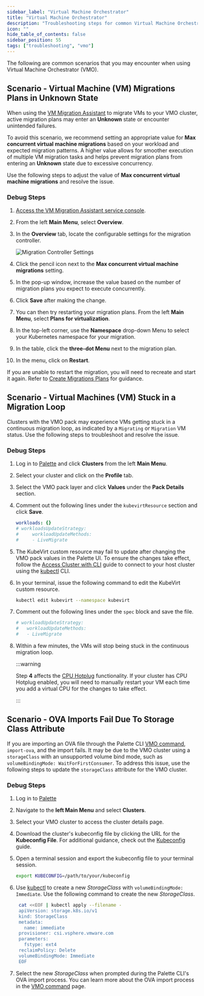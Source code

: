 ```yaml
---
sidebar_label: "Virtual Machine Orchestrator"
title: "Virtual Machine Orchestrator"
description: "Troubleshooting steps for common Virtual Machine Orchestrator scenarios."
icon: ""
hide_table_of_contents: false
sidebar_position: 55
tags: ["troubleshooting", "vmo"]
---
```


The following are common scenarios that you may encounter when using Virtual Machine Orchestrator (VMO).

## Scenario - Virtual Machine (VM) Migrations Plans in Unknown State

When using the [VM Migration Assistant](../vm-management/vm-migration-assistant/vm-migration-assistant.md) to migrate
VMs to your VMO cluster, active migration plans may enter an **Unknown** state or encounter unintended failures.

To avoid this scenario, we recommend setting an appropriate value for **Max concurrent virtual machine migrations**
based on your workload and expected migration patterns. A higher value allows for smoother execution of multiple VM
migration tasks and helps prevent migration plans from entering an **Unknown** state due to excessive concurrency.

Use the following steps to adjust the value of **Max concurrent virtual machine migrations** and resolve the issue.

### Debug Steps

1. [Access the VM Migration Assistant service console](../vm-management/vm-migration-assistant/create-vm-migration-assistant-profile.md#access-the-vm-migration-assistant-service-console).

2. From the left **Main Menu**, select **Overview**.

3. In the **Overview** tab, locate the configurable settings for the migration controller.

   ![Migration Controller Settings](/vm-management_vm-migration-assistant_additional-configuration_overview-settings.webp)

4. Click the pencil icon next to the **Max concurrent virtual machine migrations** setting.

5. In the pop-up window, increase the value based on the number of migration plans you expect to execute concurrently.

6. Click **Save** after making the change.

7. You can then try restarting your migration plans. From the left **Main Menu**, select **Plans for virtualization**.

8. In the top-left corner, use the **Namespace** drop-down Menu to select your Kubernetes namespace for your migration.

9. In the table, click the **three-dot Menu** next to the migration plan.

10. In the menu, click on **Restart**.

If you are unable to restart the migration, you will need to recreate and start it again. Refer to
[Create Migrations Plans](../vm-management/vm-migration-assistant/create-migration-plans.md) for guidance.

## Scenario - Virtual Machines (VM) Stuck in a Migration Loop

Clusters with the VMO pack may experience VMs getting stuck in a continuous migration loop, as indicated by a
`Migrating` or `Migration` VM status. Use the following steps to troubleshoot and resolve the issue.

### Debug Steps

1. Log in to [Palette](https://console.spectrocloud.com) and click **Clusters** from the left **Main Menu**.

2. Select your cluster and click on the **Profile** tab.

3. Select the VMO pack layer and click **Values** under the **Pack Details** section.

4. Comment out the following lines under the `kubevirtResource` section and click **Save**.

   ```yaml
   workloads: {}
   # workloadsUpdateStrategy:
   #     workloadUpdateMethods:
   #     - LiveMigrate
   ```

5. The KubeVirt custom resource may fail to update after changing the VMO pack values in the Palette UI. To ensure the
   changes take effect, follow the [Access Cluster with CLI](../clusters/cluster-management/palette-webctl.md) guide to
   connect to your host cluster using the [kubectl](https://kubernetes.io/docs/tasks/tools/) CLI.

6. In your terminal, issue the following command to edit the KubeVirt custom resource.

   ```bash
   kubectl edit kubevirt --namespace kubevirt
   ```

7. Comment out the following lines under the `spec` block and save the file.

   ```yaml
   # workloadUpdateStrategy:
   #   workloadUpdateMethods:
   #   - LiveMigrate
   ```

8. Within a few minutes, the VMs will stop being stuck in the continuous migration loop.

   :::warning

   Step **4** affects the [CPU Hotplug](../vm-management/create-manage-vm/enable-cpu-hotplug.md) functionality. If your
   cluster has CPU Hotplug enabled, you will need to manually restart your VM each time you add a virtual CPU for the
   changes to take effect.

   :::

## Scenario - OVA Imports Fail Due To Storage Class Attribute

If you are importing an OVA file through the Palette CLI
[VMO command](../automation/palette-cli/commands/vmo.md#import-ova), `import-ova`, and the import fails. It may be due
to the VMO cluster using a `storageClass` with an unsupported volume bind mode, such as
`volumeBindingMode: WaitForFirstConsumer`. To address this issue, use the following steps to update the `storageClass`
attribute for the VMO cluster.

### Debug Steps

1. Log in to [Palette](https://console.spectrocloud.com)

2. Navigate to the **left Main Menu** and select **Clusters**.

3. Select your VMO cluster to access the cluster details page.

4. Download the cluster's kubeconfig file by clicking the URL for the **Kubeconfig File**. For additional guidance,
   check out the [Kubeconfig](../clusters/cluster-management/kubeconfig.md) guide.

5. Open a terminal session and export the kubeconfig file to your terminal session.

   ```bash
   export KUBECONFIG=/path/to/your/kubeconfig
   ```

6. Use [kubectl](https://kubernetes.io/docs/reference/kubectl/) to create a new _StorageClass_ with
   `volumeBindingMode: Immediate`. Use the following command to create the new _StorageClass_.

   ```bash
    cat <<EOF | kubectl apply --filename -
    apiVersion: storage.k8s.io/v1
    kind: StorageClass
    metadata:
      name: immediate
    provisioner: csi.vsphere.vmware.com
    parameters:
      fstype: ext4
    reclaimPolicy: Delete
    volumeBindingMode: Immediate
    EOF
   ```

7. Select the new _StorageClass_ when prompted during the Palette CLI's OVA import process. You can learn more about the
   OVA import process in the [VMO command](../automation/palette-cli/commands/vmo.md#import-ova) page.
